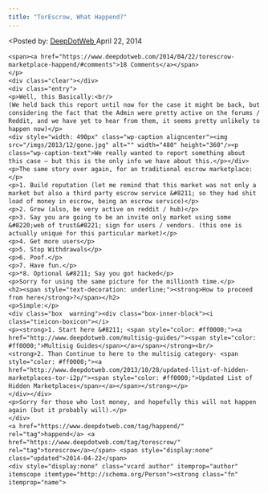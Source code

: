 ```yaml
---
title: "TorEscrow, What Happend?"
---
```


<article class="post-listing post-5085 post type-post status-publish format-standard has-post-thumbnail hentry  tag-happend escrow">
<<span>Posted by: <a href="https://www.deepdotweb.com/author/admin/" title="">DeepDotWeb </a></span>
    <span>April 22, 2014</span>
    
    <span><a href="https://www.deepdotweb.com/2014/04/22/torescrow-marketplace-happend/#comments">18 Comments</a></span>
    </p>
    <div class="clear"></div>
    <div class="entry">
    <p>Well, this Basically:<br/>
    (We held back this report until now for the case it might be back, but considering the fact that the Admin were pretty active on the forums / Reddit, and we have yet to hear from them, it seems pretty unlikely to happen now)</p>
    <div style="width: 490px" class="wp-caption aligncenter"><img src="/imgs/2013/12/gone.jpg" alt="" width="480" height="360"/><p class="wp-caption-text">We really wanted to report something about this case – but this is the only info we have about this.</p></div>
    <p>The same story over again, for an traditional escrow marketplace:</p>
    <p>1. Build reputation (let me remind that this market was not only a market but also a third party escrow service &#8211; so they had shit load of money in escrow, being an escrow service)</p>
    <p>2. Grow (also, be very active on reddit / hub)</p>
    <p>3. Say you are going to be an invite only market using some &#8220;web of trust&#8221; sign for users / vendors. (this one is actually unique for this particular market)</p>
    <p>4. Get more users</p>
    <p>5. Stop Withdrawals</p>
    <p>6. Poof.</p>
    <p>7. Have fun.</p>
    <p>*8. Optional &#8211; Say you got hacked</p>
    <p>Sorry for using the same picture for the millionth time.</p>
    <h2><span style="text-decoration: underline;"><strong>How to proceed from here</strong>?</span></h2>
    <p>Simple:</p>
    <div class="box  warning"><div class="box-inner-block"><i class="tieicon-boxicon"></i>
    <p><strong>1. Start here &#8211; <span style="color: #ff0000;"><a href="http://www.deepdotweb.com/multisig-guides/"><span style="color: #ff0000;">Multisig Guides</span></a></span></strong><br/>
    <strong>2. Than Continue to here to the multisig category- <span style="color: #ff0000;"><a href="http://www.deepdotweb.com/2013/10/28/updated-llist-of-hidden-marketplaces-tor-i2p/"><span style="color: #ff0000;">Updated List of Hidden Marketplaces</span></a></span></strong></p>
    </div></div>
    <p>Sorry for those who lost money, and hopefully this will not happen again (but it probably will).</p>
    </div>
    <a href="https://www.deepdotweb.com/tag/happend/" rel="tag">happend</a> <a href="https://www.deepdotweb.com/tag/torescrow/" rel="tag">torescrow</a></span> <span style="display:none" class="updated">2014-04-22</span>
    <div style="display:none" class="vcard author" itemprop="author" itemscope itemtype="http://schema.org/Person"><strong class="fn" itemprop="name">
    
